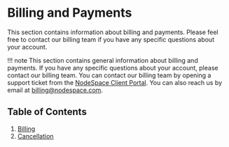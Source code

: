 # Billing and Payments

This section contains information about billing and payments. Please feel free to contact our billing team if you have any specific questions about your account.

!!! note
    This section contains general information about billing and payments. If you have any specific questions about your account, please contact our billing team. You can contact our billing team by opening a support ticket from the [NodeSpace Client Portal](https://my.nodespace.com). You can also reach us by email at [billing@nodespace.com](mailto:billing@nodespace.com).

## Table of Contents

1. [Billing](billing.md)
2. [Cancellation](cancellation.md)